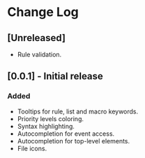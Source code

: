 # Change Log

## [Unreleased]
- Rule validation.

## [0.0.1] - Initial release
### Added
- Tooltips for rule, list and macro keywords.
- Priority levels coloring.
- Syntax highlighting.
- Autocompletion for event access.
- Autocompletion for top-level elements.
- File icons.

